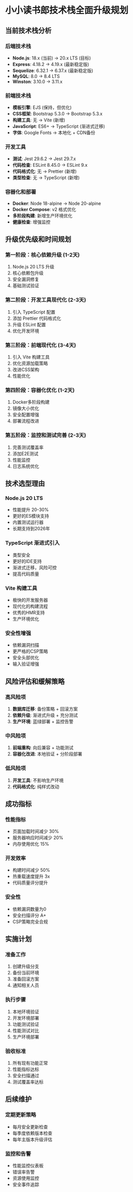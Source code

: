 # 小小读书郎技术栈全面升级规划

## 当前技术栈分析

### 后端技术栈
- **Node.js**: 18.x (当前) → 20.x LTS (目标)
- **Express**: 4.18.2 → 4.19.x (最新稳定版)
- **Sequelize**: 6.32.1 → 6.37.x (最新稳定版)
- **MySQL**: 8.0 → 8.4 LTS
- **Winston**: 3.10.0 → 3.11.x

### 前端技术栈
- **模板引擎**: EJS (保持，但优化)
- **CSS框架**: Bootstrap 5.3.0 → Bootstrap 5.3.x
- **构建工具**: 无 → Vite (新增)
- **JavaScript**: ES6+ → TypeScript (渐进式迁移)
- **字体**: Google Fonts → 本地化 + CDN备份

### 开发工具
- **测试**: Jest 29.6.2 → Jest 29.7.x
- **代码检查**: ESLint 8.45.0 → ESLint 9.x
- **代码格式化**: 无 → Prettier (新增)
- **类型检查**: 无 → TypeScript (新增)

### 容器化和部署
- **Docker**: Node 18-alpine → Node 20-alpine
- **Docker Compose**: v2 格式优化
- **多阶段构建**: 新增生产环境优化
- **健康检查**: 增强监控

## 升级优先级和时间规划

### 第一阶段：核心依赖升级 (1-2天)
1. Node.js 20 LTS 升级
2. 核心依赖包升级
3. 安全漏洞修复
4. 基础测试验证

### 第二阶段：开发工具现代化 (2-3天)
1. 引入 TypeScript 配置
2. 添加 Prettier 代码格式化
3. 升级 ESLint 配置
4. 优化开发环境

### 第三阶段：前端现代化 (3-4天)
1. 引入 Vite 构建工具
2. 优化资源加载策略
3. 改进CSS架构
4. 性能优化

### 第四阶段：容器化优化 (1-2天)
1. Docker多阶段构建
2. 镜像大小优化
3. 安全配置增强
4. 部署流程改进

### 第五阶段：监控和测试完善 (2-3天)
1. 完善测试覆盖率
2. 添加E2E测试
3. 性能监控
4. 日志系统优化

## 技术选型理由

### Node.js 20 LTS
- 性能提升 20-30%
- 更好的ES模块支持
- 内置测试运行器
- 长期支持到2026年

### TypeScript 渐进式引入
- 类型安全
- 更好的IDE支持
- 渐进式迁移，风险可控
- 提高代码质量

### Vite 构建工具
- 极快的开发服务器
- 现代化的构建流程
- 优秀的HMR支持
- 生产环境优化

### 安全性增强
- 依赖漏洞扫描
- 更严格的CSP策略
- 安全头部优化
- 输入验证增强

## 风险评估和缓解策略

### 高风险项
1. **数据库迁移**: 备份策略 + 回滚方案
2. **依赖升级**: 渐进式升级 + 充分测试
3. **生产环境**: 蓝绿部署 + 监控告警

### 中风险项
1. **前端重构**: 向后兼容 + 功能测试
2. **容器化改进**: 本地验证 + 分阶段部署

### 低风险项
1. **开发工具**: 不影响生产环境
2. **代码格式化**: 纯样式改动

## 成功指标

### 性能指标
- 页面加载时间减少 30%
- 服务器响应时间减少 20%
- 内存使用优化 15%

### 开发效率
- 构建时间减少 50%
- 热重载速度提升 3x
- 代码质量评分提升

### 安全性
- 依赖漏洞数量为0
- 安全扫描评分 A+
- CSP策略完全合规

## 实施计划

### 准备工作
1. 创建升级分支
2. 备份当前环境
3. 准备回滚方案
4. 通知相关人员

### 执行步骤
1. 本地环境验证
2. 开发环境部署
3. 功能测试验证
4. 性能测试对比
5. 生产环境部署

### 验收标准
1. 所有现有功能正常
2. 性能指标达标
3. 安全扫描通过
4. 测试覆盖率达标

## 后续维护

### 定期更新策略
- 每月安全更新检查
- 每季度依赖版本检查
- 每年主版本升级评估

### 监控和告警
- 性能监控仪表板
- 错误率告警
- 资源使用监控
- 安全事件追踪
